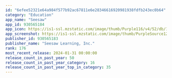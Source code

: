 ```yaml
---
id: "6efee52321e64a984f577b92ac67811e6e28346616920981938fdfb243ec0b64"
category: "Education"
app_name: "Seesaw"
app_id: 930565184
app_icon: https://is1-ssl.mzstatic.com/image/thumb/Purple116/v4/52/db/14/52db145b-05e6-1e3a-cf07-aa425a33f5f2/AppIcon-1x_U007epad-0-10-0-85-220-0.png/1024x1024bb.png
app_screenshot: https://is1-ssl.mzstatic.com/image/thumb/PurpleSource126/v4/aa/b3/22/aab322dd-f19f-be91-8d5f-ab106604f3c0/86b12e5b-8c42-4914-bd38-5a9589dc018f_1.png/1284x2778bb.png
publisher_id: 930565183
publisher_name: "Seesaw Learning, Inc."
rank: 176
most_recent_release: 2024-01-31 00:00:00
release_count_in_past_year: 50
release_count_in_past_year_category: 16
release_count_in_past_year_top_in_category: 35
---
```

